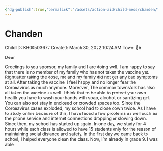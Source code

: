 ```yaml
---
{"dg-publish":true,"permalink":"/assets/action-aid/child-mess/chanden/"}
---
```


# Chanden

Child ID: KH00503677
Created: March 30, 2022 10:24 AM
Town: ថ្នឹង

Dear

Greetings to you sponsor, my family and I are doing well. I am happy to say that there is no member of my family who has not taken the vaccine yet. Right after taking the dose, me and my family did not get any bad symptoms at all. After taking the vaccine, I feel happy and no longer fear the Coronavirus as much anymore. Moreover, The common townsfolk has also all taken the vaccine as well. I think that to be able to protect your own health you have to wash your hands with soap, alcohol, or sanitizing gel. You can also not stay in enclosed or crowded spaces too. Since the Coronavirus cases exploded, my school had to close down twice. As I have to study online because of this, I have faced a few problems as well such as the phone service and internet connections dropping or slowing down. Since then, my school has started up again. In one day, we study for 4 hours while each class is allowed to have 15 students only for the reason of maintaining social distance and safety. In the first day we came back to school, I helped everyone clean the class. Now, I’m already in grade 9. I was able